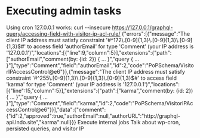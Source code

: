 # Executing admin tasks

Using cron
127.0.0.1 works:
    curl --insecure https://127.0.0.1/graphql-query/accessing-field-with-visitor-ip-acl-rule/
    {"errors":[{"message":"The client IP address must satisfy constraint '#^172\\.[0-9]{1,3}\\.[0-9]{1,3}\\.[0-9]{1,3}$#' to access field 'authorEmail' for type 'Comment' (your IP address is '127.0.0.1')","locations":[{"line":9,"column":5}],"extensions":{"path":["authorEmail","comment(by: {id: 2}) { ... }","query { ... }"],"type":"Comment","field":"authorEmail","id":2,"code":"PoPSchema\/VisitorIPAccessControl@e6"}},{"message":"The client IP address must satisfy constraint '#^255\\.[0-9]{1,3}\\.[0-9]{1,3}\\.[0-9]{1,3}$#' to access field 'karma' for type 'Comment' (your IP address is '127.0.0.1')","locations":[{"line":15,"column":5}],"extensions":{"path":["karma","comment(by: {id: 2}) { ... }","query { ... }"],"type":"Comment","field":"karma","id":2,"code":"PoPSchema\/VisitorIPAccessControl@e6"}}],"data":{"comment":{"id":2,"approved":true,"authorEmail":null,"authorURL":"http:\/\/graphql-api.lndo.site","karma":null}}}
Execute internal jobs
    Talk about wp-cron, persisted queries, and visitor IP